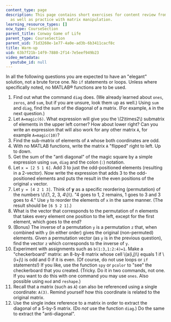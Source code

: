 ```yaml
---
content_type: page
description: This page contains short exercises for content review from past lectures
  as well as practice with matrix manipulation.
learning_resource_types: []
ocw_type: CourseSection
parent_title: Conway Game of Life
parent_type: CourseSection
parent_uid: 71d3260e-1e77-4a0e-ad3b-6b3411cacf8c
title: Warm-up
uid: 63b7f21b-14f9-7880-2f14-7e5eef949b23
video_metadata:
  youtube_id: null
---
```


In all the following questions you are expected to have an "elegant" solution, not a brute force one. No `if` statements or loops. Unless where specifically noted, no MATLAB® functions are to be used.

1.  Find out what the command `diag` does. (We already learned about `ones`, `zeros`, and `sum`, but if you are unsure, look them up as well.) Using `sum` and `diag`, find the sum of the diagonal of a matrix. (For example, `A` in the next question.)
2.  Let `A=magic(6)`. What expression will give you the \\(2\\times2\\) submatrix of elements in the upper left corner? How about lower right? Can you write an expression that will also work for any other matrix `A`, for example `A=magic(10)`?
3.  Find the sub-matrix of elements of `A` whose both coordinates are odd.
4.  With no MATLAB functions, write the matrix `A` "flipped" right to left. Up to down.
5.  Get the sum of the "anti diagonal" of the magic square by a simple expression using `sum`, `diag` and the colon (`:`) notation.
6.  Let `x = [2 5 1 6]`. Add 3 to just the odd-positioned elements (resulting in a 2-vector). Now write the expression that adds 3 to the odd-positioned elements and puts the result in the even positions of the original `x` vector.
7.  Let `y = [4 2 1 3]`. Think of **y** as a specific reordering (permutation) of the numbers \\(\\{1, 2, 3, 4\\}\\). "4 goes to 1, 2 remains, 1 goes to 3 and 3 goes to 4." Use `y` to reorder the elements of `x` in the same manner. (The result should be `[6 5 2 1]`.)
8.  What is the vector that corresponds to the permutation of n elements that takes every element one position to the left, except for the first element, which goes to the end?
9.  (Bonus) The inverse of a permutation `y` is a permutation `z` that, when combined with `y` (in either order) gives the original (non-permuted) elements. Given a permutation vector (as `y` is in the previous question), find the vector `z` which corresponds to the inverse of `y`.
10.  Experiment with assignments such as `b(1:3,1:2:4)=1`. Make a "checkerboard" matrix: an 8-by-8 matrix whose cell \\(a(i,j)\\) equals 1 if \\(i+j\\) is odd and 0 if it is even. (Of course, do not use loops or `if` statements!) If you like, use the function `spy` or `pcolor` to "see" the checkerboard that you created. (Tricky. Do it in two commands, not one. If you want to do this with one command you may use `ones`. Also possible using `mod` and `reshape`.)
11.  Recall that a matrix (such as `A`) can also be referenced using a single coordinate: `A(3)`. Remind yourself how this coordinate is related to the original matrix.
12.  Use the single index reference to a matrix in order to extract the diagonal of a 5-by-5 matrix. (Do _not_ use the function `diag`.) Do the same to extract the "anti-diagonal".